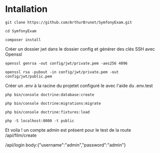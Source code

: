 # Intallation

```
git clone https://github.com/ArthurBrunet/SymfonyExam.git
```

```
cd SymfonyExam
```

```
composer install
```

Créer un dossier jwt dans le dossier config et générer des clés SSH avec Openssl

```
openssl genrsa -out config/jwt/private.pem -aes256 4096
```

```
openssl rsa -pubout -in config/jwt/private.pem -out config/jwt/public.pem
```

Créer un .env à la racine du projetet configuré le avec l'aide du .env.test

```
php bin/console doctrine:database:create
```

```
php bin/console doctrine:migrations:migrate
```

```
php bin/console doctrine:fixtures:load
```

``` 
php -S localhost:8000 -t public
```

Et voila ! un compte admin est présent pour le test de la route /api/film/create

/api/login  body:{"username":"admin","password":"admin"}
